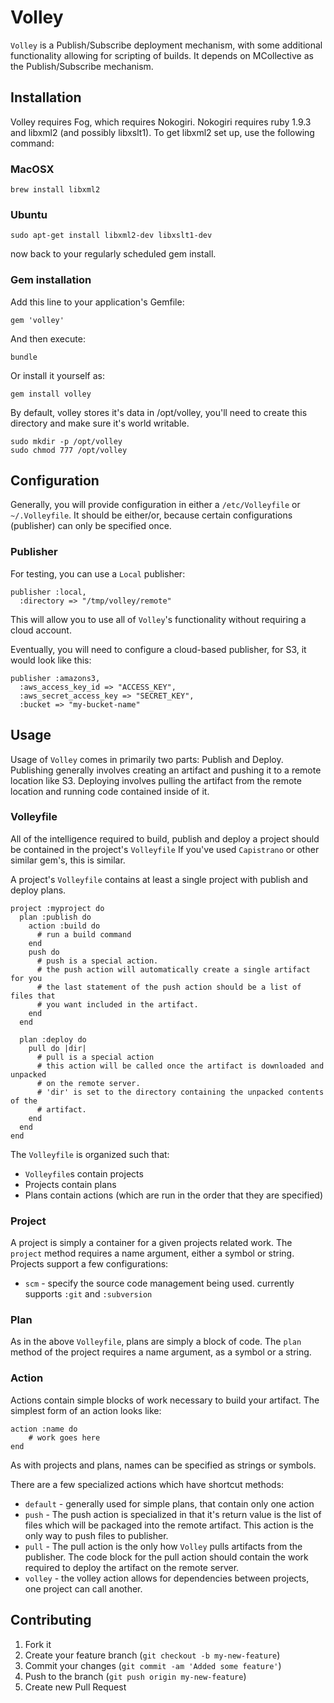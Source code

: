 # Volley

`Volley` is a Publish/Subscribe deployment mechanism, with some additional functionality allowing
for scripting of builds. It depends on MCollective as the Publish/Subscribe mechanism.

## Installation

Volley requires Fog, which requires Nokogiri. Nokogiri requires ruby 1.9.3 and libxml2
(and possibly libxslt1). To get libxml2 set up, use the following command:

### MacOSX

    brew install libxml2

### Ubuntu

    sudo apt-get install libxml2-dev libxslt1-dev

now back to your regularly scheduled gem install.

### Gem installation

Add this line to your application's Gemfile:

    gem 'volley'

And then execute:

    bundle

Or install it yourself as:

    gem install volley

By default, volley stores it's data in /opt/volley, you'll need to create this directory and make sure it's world writable.

    sudo mkdir -p /opt/volley
    sudo chmod 777 /opt/volley

## Configuration

Generally, you will provide configuration in either a `/etc/Volleyfile` or `~/.Volleyfile`. It should be either/or, because
certain configurations (publisher) can only be specified once.

### Publisher

For testing, you can use a `Local` publisher:

    publisher :local,
      :directory => "/tmp/volley/remote"

This will allow you to use all of `Volley`'s functionality without requiring a cloud account.

Eventually, you will need to configure a cloud-based publisher, for S3, it would look like this:

    publisher :amazons3,
      :aws_access_key_id => "ACCESS_KEY",
      :aws_secret_access_key => "SECRET_KEY",
      :bucket => "my-bucket-name"

## Usage

Usage of `Volley` comes in primarily two parts: Publish and Deploy. Publishing generally involves creating an artifact
and pushing it to a remote location like S3. Deploying involves pulling the artifact from the remote location and running
code contained inside of it.

### Volleyfile

All of the intelligence required to build, publish and deploy a project should be contained in the project's `Volleyfile`
If you've used `Capistrano` or other similar gem's, this is similar.

A project's `Volleyfile` contains at least a single project with publish and deploy plans.

    project :myproject do
      plan :publish do
        action :build do
          # run a build command
        end
        push do
          # push is a special action.
          # the push action will automatically create a single artifact for you
          # the last statement of the push action should be a list of files that
          # you want included in the artifact.
        end
      end

      plan :deploy do
        pull do |dir|
          # pull is a special action
          # this action will be called once the artifact is downloaded and unpacked
          # on the remote server.
          # 'dir' is set to the directory containing the unpacked contents of the
          # artifact.
        end
      end
    end

The `Volleyfile` is organized such that:

* `Volleyfile`s contain projects
* Projects contain plans
* Plans contain actions (which are run in the order that they are specified)

### Project

A project is simply a container for a given projects related work. The `project` method requires a name argument,
either a symbol or string. Projects support a few configurations:

* `scm` - specify the source code management being used. currently supports `:git` and `:subversion`

### Plan

As in the above `Volleyfile`, plans are simply a block of code. The `plan` method of the project requires a name argument,
as a symbol or a string.

### Action

Actions contain simple blocks of work necessary to build your artifact. The simplest form of an action looks like:

    action :name do
        # work goes here
    end

As with projects and plans, names can be specified as strings or symbols.

There are a few specialized actions which have shortcut methods:

* `default` - generally used for simple plans, that contain only one action
* `push` - The push action is specialized in that it's return value is the list of
  files which will be packaged into the remote artifact. This action is the only
  way to push files to publisher.
* `pull` - The pull action is the only how `Volley` pulls artifacts from the publisher.
  The code block for the pull action should contain the work required to deploy the artifact on the remote server.
* `volley` - the volley action allows for dependencies between projects, one project can call another.

## Contributing

1. Fork it
2. Create your feature branch (`git checkout -b my-new-feature`)
3. Commit your changes (`git commit -am 'Added some feature'`)
4. Push to the branch (`git push origin my-new-feature`)
5. Create new Pull Request

